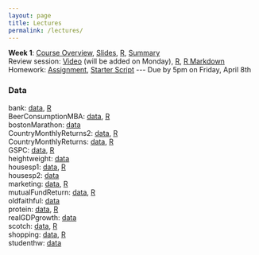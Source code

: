 ```yaml
---
layout: page
title: Lectures
permalink: /lectures/
---
```


**Week 1**: [Course Overview](https://github.com/mlakolar/BUS41000/raw/master/slides/01_courseOverview.pdf),
[Slides](https://github.com/mlakolar/BUS41000/raw/master/slides/01_lecture.pdf),
[R](https://github.com/mlakolar/BUS41000/raw/master/slides/01_code.R),
[Summary](https://github.com/mlakolar/BUS41000/raw/master/slides/01_summary.pdf)    
Review session:
[Video]() (will be added on Monday),
[R](https://github.com/mlakolar/BUS41000/raw/master/recitations/01_recitation.R),
[R Markdown](https://github.com/mlakolar/BUS41000/raw/master/recitations/hw01_starter.pdf)     
Homework:
[Assignment](https://piazza.com/class_profile/get_resource/ihbf4oo8gc36od/imfe2fpjwhw7fk),
[Starter Script](https://piazza.com/class_profile/get_resource/ihbf4oo8gc36od/imfe2fso2fb7fp) ---
Due by 5pm on Friday, April 8th



### Data

bank: [data](https://github.com/mlakolar/BUS41000/raw/master/data/bank.csv), [R](https://github.com/mlakolar/BUS41000/raw/master/data/bank.R)  
BeerConsumptionMBA: [data](https://github.com/mlakolar/BUS41000/raw/master/data/BeerConsumptionMBA.csv), [R](https://github.com/mlakolar/BUS41000/raw/master/data/BeerConsumptionMBA.R)  
bostonMarathon: [data](https://github.com/mlakolar/BUS41000/raw/master/data/bostonMarathon.csv)  
CountryMonthlyReturns2: [data](https://github.com/mlakolar/BUS41000/raw/master/data/CountryMonthlyReturns2.csv), [R](https://github.com/mlakolar/BUS41000/raw/master/data/CountryMonthlyReturns2.R)  
CountryMonthlyReturns: [data](https://github.com/mlakolar/BUS41000/raw/master/data/CountryMonthlyReturns.csv), [R](https://github.com/mlakolar/BUS41000/raw/master/data/CountryMonthlyReturns.R)  
GSPC: [data](https://github.com/mlakolar/BUS41000/raw/master/data/GSPC.csv), [R](https://github.com/mlakolar/BUS41000/raw/master/data/GSPC.R)  
heightweight: [data](https://github.com/mlakolar/BUS41000/raw/master/data/heightweight.csv)  
housesp1: [data](https://github.com/mlakolar/BUS41000/raw/master/data/housesp1.csv), [R](https://github.com/mlakolar/BUS41000/raw/master/data/housesp1.R)  
housesp2: [data](https://github.com/mlakolar/BUS41000/raw/master/data/housesp2.csv)  
marketing: [data](https://github.com/mlakolar/BUS41000/raw/master/data/marketing.csv), [R](https://github.com/mlakolar/BUS41000/raw/master/data/marketing.R)  
mutualFundReturn: [data](https://github.com/mlakolar/BUS41000/raw/master/data/mutualFundReturn.csv), [R](https://github.com/mlakolar/BUS41000/raw/master/data/mutualFundReturn.R)  
oldfaithful: [data](https://github.com/mlakolar/BUS41000/raw/master/data/oldfaithful.csv)  
protein: [data](https://github.com/mlakolar/BUS41000/raw/master/data/protein.csv), [R](https://github.com/mlakolar/BUS41000/raw/master/data/protein.R)  
realGDPgrowth: [data](https://github.com/mlakolar/BUS41000/raw/master/data/realGDPgrowth.csv)  
scotch: [data](https://github.com/mlakolar/BUS41000/raw/master/data/scotch.csv), [R](https://github.com/mlakolar/BUS41000/raw/master/data/scotch.R)  
shopping: [data](https://github.com/mlakolar/BUS41000/raw/master/data/shopping.csv), [R](https://github.com/mlakolar/BUS41000/raw/master/data/shopping.R)  
studenthw: [data](https://github.com/mlakolar/BUS41000/raw/master/data/studenthw.csv)  
